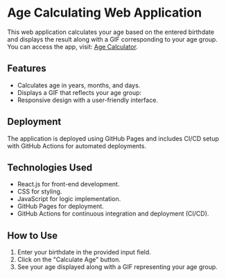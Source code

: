 # Age Calculating Web Application

This web application calculates your age based on the entered birthdate and displays the result along with a GIF corresponding to your age group. 
You can access the app, visit: [Age Calculator](https://ishanhansaka.github.io/tic-tac-toe/).

## Features

- Calculates age in years, months, and days.
- Displays a GIF that reflects your age group:
- Responsive design with a user-friendly interface.

## Deployment

The application is deployed using GitHub Pages and includes CI/CD setup with GitHub Actions for automated deployments.

## Technologies Used

- React.js for front-end development.
- CSS for styling.
- JavaScript for logic implementation.
- GitHub Pages for deployment.
- GitHub Actions for continuous integration and deployment (CI/CD).

## How to Use

1. Enter your birthdate in the provided input field.
2. Click on the "Calculate Age" button.
3. See your age displayed along with a GIF representing your age group.
